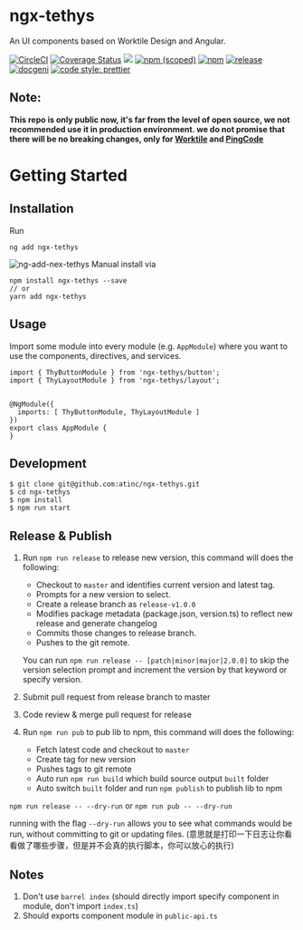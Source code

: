 # ngx-tethys 
An UI components based on Worktile Design and Angular.

[![CircleCI](https://circleci.com/gh/atinc/ngx-tethys.svg?style=shield)](https://circleci.com/gh/atinc/ngx-tethys)
[![Coverage Status][coveralls-image]][coveralls-url]
![](https://img.shields.io/badge/Made%20with%20Angular-red?logo=angular)
[![npm (scoped)](https://img.shields.io/npm/v/ngx-tethys?style=flat)](https://www.npmjs.com/package/ngx-tethys)
[![npm](https://img.shields.io/npm/dm/ngx-tethys)](https://www.npmjs.com/package/ngx-tethys)
[![release](https://img.shields.io/github/release-date/atinc/ngx-tethys.svg?style=flat-square
)](https://github.com/atinc/ngx-tethys)
[![docgeni](https://img.shields.io/badge/docs%20by-docgeni-348fe4)](https://github.com/docgeni/docgeni)
[![code style: prettier](https://img.shields.io/badge/code_style-prettier-ff69b4.svg?style=flat-square)](https://github.com/prettier/prettier)


[coveralls-image]: https://coveralls.io/repos/github/atinc/ngx-tethys/badge.svg?branch=master
[coveralls-url]: https://coveralls.io/github/atinc/ngx-tethys


## Note:
**This repo is only public now, it's far from the level of open source, we not recommended use it in production environment. we do not promise that there will be no breaking changes, only for [Worktile](https://worktile.com/) and [PingCode](https://pingcode.com/)**

# Getting Started

## Installation

Run 
```
ng add ngx-tethys
```
![ng-add-nex-tethys](https://cdn.pingcode.com/open-sources/ngx-tethys/images/ng-add.png)
Manual install via

```
npm install ngx-tethys --save
// or 
yarn add ngx-tethys
```

## Usage

Import some module into every module (e.g. `AppModule`) where you want to use the components, directives, and services.

```
import { ThyButtonModule } from 'ngx-tethys/button';
import { ThyLayoutModule } from 'ngx-tethys/layout';


@NgModule({
  imports: [ ThyButtonModule, ThyLayoutModule ]
})
export class AppModule {
}
```

## Development

```
$ git clone git@github.com:atinc/ngx-tethys.git
$ cd ngx-tethys
$ npm install
$ npm run start
```

## Release & Publish

1. Run `npm run release` to release new version, this command will does the following: 
    - Checkout to `master` and identifies current version and latest tag.
    - Prompts for a new version to select.
    - Create a release branch as `release-v1.0.0`
    - Modifies package metadata (package.json, version.ts) to reflect new release and generate changelog
    - Commits those changes to release branch.
    - Pushes to the git remote.

    You can run `npm run release -- [patch|minor|major|2.0.0]` to skip the version selection prompt and increment the version by that keyword or specify version.
1. Submit pull request from release branch to master
1. Code review & merge pull request for release
1. Run `npm run pub` to pub lib to npm, this command will does the following: 
    - Fetch latest code and checkout to `master`
    - Create tag for new version
    - Pushes tags to git remote
    - Auto run `npm run build` which build source output `built` folder
    - Auto switch `built` folder and run `npm publish` to publish lib to npm


`npm run release -- --dry-run` or `npm run pub -- --dry-run`

running with the flag `--dry-run` allows you to see what commands would be run, without committing to git or updating files. (意思就是打印一下日志让你看看做了哪些步骤，但是并不会真的执行脚本，你可以放心的执行)

## Notes

1. Don't use `barrel index` (should directly import specify component in module, don't import `index.ts`)
1. Should exports component module in `public-api.ts`

